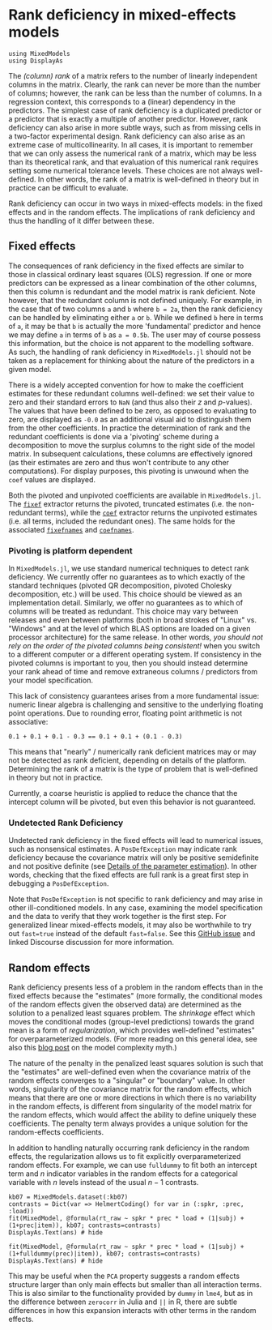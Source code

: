 # Rank deficiency in mixed-effects models

```@setup Main
using MixedModels
using DisplayAs
```

The *(column) rank* of a matrix refers to the number of linearly independent columns in the matrix.
Clearly, the rank can never be more than the number of columns; however, the rank can be less than the number of columns.
In a regression context, this corresponds to a (linear) dependency in the predictors.
The simplest case of rank deficiency is a duplicated predictor or a predictor that is exactly a multiple of another predictor.
However, rank deficiency can also arise in more subtle ways, such as from missing cells in a two-factor experimental design.
Rank deficiency can also arise as an extreme case of multicollinearity.
In all cases, it is important to remember that we can only assess the numerical rank of a matrix, which may be less than its theoretical rank, and that evaluation of this numerical rank requires setting some numerical tolerance levels.
These choices are not always well-defined.
In other words, the rank of a matrix is well-defined in theory but in practice can be difficult to evaluate.

Rank deficiency can occur in two ways in mixed-effects models: in the fixed effects and in the random effects.
The implications of rank deficiency and thus the handling of it differ between these.

## Fixed effects

The consequences of rank deficiency in the fixed effects are similar to those in classical ordinary least squares (OLS) regression.
If one or more predictors can be expressed as a linear combination of the other columns, then this column is redundant and the model matrix is rank deficient.
Note however, that the redundant column is not defined uniquely.
For example, in the case that of two columns `a` and `b` where `b = 2a`, then the rank deficiency can be handled by eliminating either `a` or `b`.
While we defined `b` here in terms of `a`, it may be that `b` is actually the more 'fundamental' predictor and hence we may define `a` in terms of `b` as `a = 0.5b`.
The user may of course possess this information, but the choice is not apparent to the modelling software.
As such, the handling of rank deficiency in `MixedModels.jl` should not be taken as a replacement for thinking about the nature of the predictors in a given model.

There is a widely accepted convention for how to make the coefficient estimates for these redundant columns well-defined: we set their value to zero and their standard errors to `NaN` (and thus also their $z$ and $p$-values).
The values that have been defined to be zero, as opposed to evaluating to zero, are displayed as `-0.0` as an additional visual aid to distinguish them from the other coefficients.
In practice the determination of rank and the redundant coefficients is done via a 'pivoting' scheme during a decomposition to
move the surplus columns to the right side of the model matrix.
In subsequent calculations, these columns are effectively ignored (as their estimates are zero and thus won't contribute to any other computations).
For display purposes, this pivoting is unwound when the `coef` values are displayed.

Both the pivoted and unpivoted coefficients are available in `MixedModels.jl`.
The [`fixef`](@ref) extractor returns the pivoted, truncated estimates (i.e. the non-redundant terms), while the [`coef`](@ref) extractor returns the unpivoted estimates (i.e. all terms, included the redundant ones).
The same holds for the associated [`fixefnames`](@ref) and [`coefnames`](@ref).

### Pivoting is platform dependent
In `MixedModels.jl`, we use standard numerical techniques to detect rank deficiency.
We currently offer no guarantees as to which exactly of the standard techniques (pivoted QR decomposition, pivoted Cholesky decomposition, etc.) will be used.
This choice should be viewed as an implementation detail.
Similarly, we offer no guarantees as to which of columns will be treated as redundant.
This choice may vary between releases and even between platforms (both in broad strokes of "Linux" vs. "Windows" and at the level of which BLAS options are loaded on a given processor architecture) for the same release.
In other words, *you should not rely on the order of the pivoted columns being consistent!* when you switch to a different computer or a different operating system.
If consistency in the pivoted columns is important to you, then you should instead determine your rank ahead of time and remove extraneous columns / predictors from your model specification.

This lack of consistency guarantees arises from a more fundamental issue: numeric linear algebra is challenging and sensitive to the underlying floating point operations.
Due to rounding error, floating point arithmetic is not associative:

```@example
0.1 + 0.1 + 0.1 - 0.3 == 0.1 + 0.1 + (0.1 - 0.3)
```

This means that "nearly" / numerically rank deficient matrices may or may not be detected as rank deficient, depending on details of the platform.
Determining the rank of a matrix is the type of problem that is well-defined in theory but not in practice.

Currently, a coarse heuristic is applied to reduce the chance that the intercept column will be pivoted, but even this behavior is not guaranteed.

### Undetected Rank Deficiency

Undetected rank deficiency in the fixed effects will lead to numerical issues, such as nonsensical estimates.
A `PosDefException` may indicate rank deficiency because the covariance matrix will only be positive semidefinite and not positive definite (see [Details of the parameter estimation](@ref)).
In other words, checking that the fixed effects are full rank is a great first step in debugging a `PosDefException`.

Note that `PosDefException` is not specific to rank deficiency and may arise in other ill-conditioned models.
In any case, examining the model specification and the data to verify that they work together is the first step.
For generalized linear mixed-effects models, it may also be worthwhile to try out `fast=true` instead of the default `fast=false`.
See this [GitHub issue](https://github.com/JuliaStats/MixedModels.jl/issues/349) and linked Discourse discussion for more information.

## Random effects

Rank deficiency presents less of a problem in the random effects than in the fixed effects because the "estimates" (more formally, the conditional modes of the random effects given the observed data) are determined as the solution to a penalized least squares problem.
The *shrinkage* effect which moves the conditional modes (group-level predictions) towards the grand mean is a form of *regularization*, which provides well-defined "estimates" for overparameterized models.
(For more reading on this general idea, see also this [blog post](https://jakevdp.github.io/blog/2015/07/06/model-complexity-myth/) on the model complexity myth.)

The nature of the penalty in the penalized least squares solution is such that the "estimates" are well-defined even when the covariance matrix of the random effects converges to a "singular" or "boundary" value.
In other words, singularity of the covariance matrix for the random effects, which means that there are one or more directions in which there is no variability in the random effects, is different from singularity of the model matrix for the random effects, which would affect the ability to define uniquely these coefficients.
The penalty term always provides a unique solution for the random-effects coefficients.

In addition to handling naturally occurring rank deficiency in the random effects, the regularization allows us to fit explicitly overparameterized random effects.
For example, we can use `fulldummy` to fit both an intercept term and $n$ indicator variables in the random effects for a categorical variable with $n$ levels instead of the usual $n-1$ contrasts.

```@example Main
kb07 = MixedModels.dataset(:kb07)
contrasts = Dict(var => HelmertCoding() for var in (:spkr, :prec, :load))
fit(MixedModel, @formula(rt_raw ~ spkr * prec * load + (1|subj) + (1+prec|item)), kb07; contrasts=contrasts)
DisplayAs.Text(ans) # hide
```

```@example Main
fit(MixedModel, @formula(rt_raw ~ spkr * prec * load + (1|subj) + (1+fulldummy(prec)|item)), kb07; contrasts=contrasts)
DisplayAs.Text(ans) # hide
```

This may be useful when the `PCA` property suggests a random effects structure larger than only main effects but smaller than all interaction terms.
This is also similar to the functionality provided by `dummy` in `lme4`, but as in the difference between `zerocorr` in Julia and `||` in R, there are subtle differences in how this expansion interacts with other terms in the random effects.
